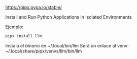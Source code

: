 <https://pipx.pypa.io/stable/>

Install and Run Python Applications in Isolated Environments

Ejemplo:

```bash
pipx install llm
```

Instala el _binario_ en ~/.local/bin/llm
Será un enlace al venv: ~/.local/share/pipx/venvs/llm/bin/llm
